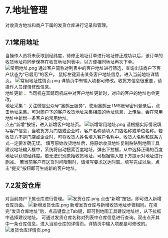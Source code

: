 # 7.地址管理
对收货方地址和商户下属的发货仓库进行记录和管理。

## 7.1常用地址
当操作人员将未获取到经纬度，待修正地址订单进行地址修正成功以后，该订单的收货地址将同步保存在收货地址列表中。以方便相同地址再次下单。
![常用地址.png](https://i.loli.net/2019/01/15/5c3da985ab113.png)
通过客户简称对列表中的客户地址进行筛选，查询出该商户下客户状态为“已启用”的客户。
鼠标左键双击某条客户地址信息，进入当前地址详情页。
![常用地址性情页.png](https://i.loli.net/2019/01/15/5c3da985aec0e.png)
详情页中有输入项都可修改。收货方信息很重要，请操作人员谨慎修改信息。  
 地址更新：
当司机在富鹊司机端中对客户地址更新时，对应的客户的地址也会更改。  
地址采集：
关注微信公众号“富鹊云服务”，使用富鹊云TMS账号密码登录后，点击地址采集。可对商户下的客户收货地址采集相应的地址信息，上传后，会在常用地址中新增一条客户的常用地址。  
点击“新增”按钮，进入新增客户地址页。
![新增常用地址.png](https://i.loli.net/2019/01/15/5c3da985bb931.png)
请根据实际情况填写客户信息，当收货方为门店或企业时，客户名称请填入门店名称或单位名称。若收货方不是门店或企业时，可将收货人姓名填入客户名称中。收货人名称和联系方式一定要准确无误。
填写原始收货地址后，将原始收货地址复制粘贴到地图工具建议地址输入框中，系统将自动搜索百度地址，弹出下拉框，从中选择正确的百度地址以获取经纬度。若无法识别原始收货地址，可根据输入框下方提示对地址进行删减。
若当前客户有送货时间限制时，请填写要求送达时窗。填写完成以后，点击“提交”按钮即可生成新的客户地址。

## 7.2发货仓库
对当前商户下属仓库进行管理。
![发货仓库.png](https://i.loli.net/2019/01/15/5c3da985acd79.png)
点击“新增”按钮，即可进入新增仓库页面。
![新增发货仓库.png](https://i.loli.net/2019/01/15/5c3da985b9eeb.png)
新增发货仓库与新增收货地址步骤相同。在填完“发货仓库地址”后，点击键盘上Tab键，即可到地图工具建议地址栏，从下拉框中选择建议地址。
可通过发货仓库名称对列表中仓库信息进行查询。双击点开其中一条仓库信息，进入当前仓库的详情页。详情页中输入项都是可修改的。
![发货仓库详情页.png](https://i.loli.net/2019/01/15/5c3da985bb14d.png)